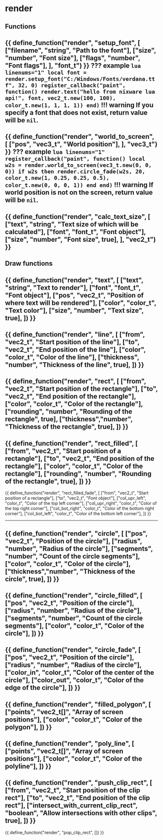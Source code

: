 # render
## Functions
{{ define_function("render", "setup_font", [
    ["filename", "string", "Path to the font"],
    ["size",     "number", "Font size"],
    ["flags",    "number", "Font flags"],
], "font_t") }}
??? example
    ``` lua linenums="1"
    local font = render.setup_font("C:/Windows/Fonts/verdana.ttf", 32, 0)
    register_callback("paint", function()
        render.text("hello from nixware lua api!", font, vec2_t.new(100, 100), color_t.new(1, 1, 1, 1))
    end)
    ```
!!! warning
    If you specify a font that does not exist, return value will be `nil`.
---
{{ define_function("render", "world_to_screen", [
    ["pos", "vec3_t", "World position"],
], "vec3_t") }}
??? example
    ``` lua linenums="1"
    register_callback("paint", function()
        local w2s = render.world_to_screen(vec3_t.new(0, 0, 0))
        if w2s then
            render.circle_fade(w2s, 20, color_t.new(1, 0.25, 0.25, 0.5), color_t.new(0, 0, 0, 1))
        end
    end)
    ```
!!! warning
    If world position is not on the screen, return value will be `nil`.
---
{{ define_function("render", "calc_text_size", [
    ["text", "string", "Text size of which will be calculated"],
    ["font", "font_t", "Font object"],
    ["size", "number", "Font size", true],
], "vec2_t") }}
---
## Draw functions
{{ define_function("render", "text", [
    ["text",    "string",  "Text to render"],
    ["font",    "font_t",  "Font object"],
    ["pos",     "vec2_t",  "Position of where text will be rendered"],
    ["color",   "color_t", "Text color"],
    ["size",    "number",  "Text size", true],
]) }}
---
{{ define_function("render", "line", [
    ["from",      "vec2_t",  "Start position of the line"],
    ["to",        "vec2_t",  "End position of the line"],
    ["color",     "color_t", "Color of the line"],
    ["thickness", "number",  "Thickness of the line", true],
]) }}
---
{{ define_function("render", "rect", [
    ["from",     "vec2_t",  "Start position of the rectangle"],
    ["to",       "vec2_t",  "End position of the rectangle"],
    ["color",    "color_t", "Color of the rectangle"],
    ["rounding", "number",  "Rounding of the rectangle", true],
    ["thickness","number",  "Thickness of the rectangle", true],
]) }}
---
{{ define_function("render", "rect_filled", [
    ["from",     "vec2_t",  "Start position of a rectangle"],
    ["to",       "vec2_t",  "End position of the rectangle"],
    ["color",    "color_t", "Color of the rectangle"],
    ["rounding", "number",  "Rounding of the rectangle", true],
]) }}
---
{{ define_function("render", "rect_filled_fade", [
    ["from",          "vec2_t",  "Start position of a rectangle"],
    ["to",            "vec2_t",  "Font object"],
    ["col_upr_left",  "color_t", "Color of the top left corner"],
    ["col_upr_right", "color_t", "Color of the top right corner"],
    ["col_bot_right", "color_t", "Color of the bottom right corner"],
    ["col_bot_left",  "color_t", "Color of the bottom left corner"],
]) }}
<!-- ["rounding",    "number",   "Rounding of the rectangle", true], -->
---
{{ define_function("render", "circle", [
    ["pos",      "vec2_t",  "Position of the circle"],
    ["radius",   "number",  "Radius of the circle"],
    ["segments", "number",  "Count of the circle segments"],
    ["color",    "color_t", "Color of the circle"],
    ["thickness","number",  "Thickness of the circle", true],
]) }}
---
{{ define_function("render", "circle_filled", [
    ["pos",      "vec2_t",  "Position of the circle"],
    ["radius",   "number",  "Radius of the circle"],
    ["segments", "number",  "Count of the circle segments"],
    ["color",    "color_t", "Color of the circle"],
]) }}
---
{{ define_function("render", "circle_fade", [
    ["pos",         "vec2_t",   "Position of the circle"],
    ["radius",      "number",   "Radius of the circle"],
    ["color_in",    "color_t",  "Color of the center of the circle"],
    ["color_out",   "color_t",  "Color of the edge of the circle"],
]) }}
---
{{ define_function("render", "filled_polygon", [
    ["points",  "vec2_t[]", "Array of screen positions"],
    ["color",   "color_t",  "Color of the polygon"],
]) }}
---
{{ define_function("render", "poly_line", [
    ["points",  "vec2_t[]", "Array of screen positions"],
    ["color",   "color_t",  "Color of the polyline"],
]) }}
---
{{ define_function("render", "push_clip_rect", [
    ["from",                                "vec2_t",   "Start position of the clip rect"],
    ["to",                                  "vec2_t",   "End position of the clip rect"],
    ["intersect_with_current_clip_rect",    "boolean",  "Allow intersections with other clips", true],
]) }}
---
{{ define_function("render", "pop_clip_rect", []) }}





<!-- ``` lua linenums="1"
for i = 10, 60 do
    renderer.setup_font("C:/windows/fonts/tahomabd.ttf", i, 0)
end
register_callback("paint", function()
    renderer.rect_filled(vec2_t.new(100, 100), vec2_t.new(200, 200), color_t.new(1, 1, 1, 1))
end)
``` -->

